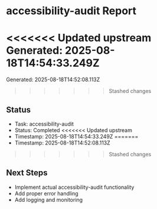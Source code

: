 # accessibility-audit Report

<<<<<<< Updated upstream
Generated: 2025-08-18T14:54:33.249Z
=======
Generated: 2025-08-18T14:52:08.113Z
>>>>>>> Stashed changes

## Status
- Task: accessibility-audit
- Status: Completed
<<<<<<< Updated upstream
- Timestamp: 2025-08-18T14:54:33.249Z
=======
- Timestamp: 2025-08-18T14:52:08.113Z
>>>>>>> Stashed changes

## Next Steps
- Implement actual accessibility-audit functionality
- Add proper error handling
- Add logging and monitoring
